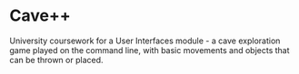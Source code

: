 # Cave++

University coursework for a User Interfaces module - a cave exploration game played on the command line, with basic movements and objects that can be thrown or placed.
